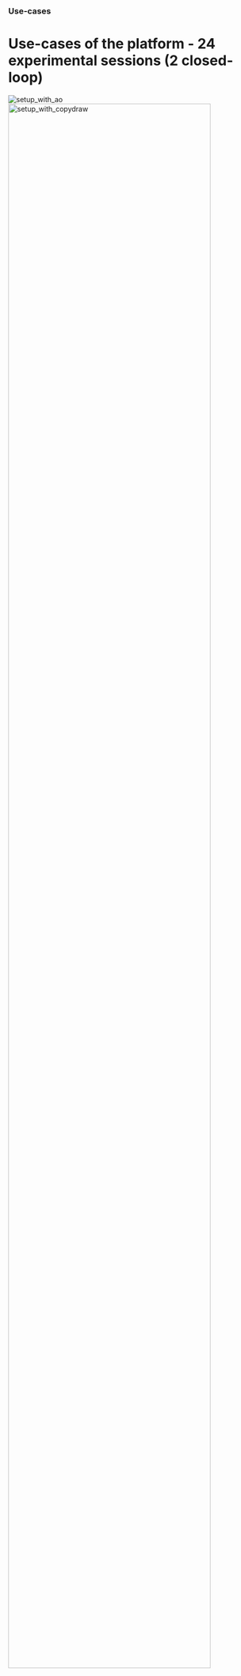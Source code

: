 ### Use-cases
# Use-cases of the platform - 24 experimental sessions (2 closed-loop)

<div grid="~ cols-2 gap-4" id="freiburg_example_pictures">

<div>
  <img src="images/setup_with_ao.png" alt="setup_with_ao">
</div>

<div>
  <img src="images/setup_with_copydraw.png" alt="setup_with_copydraw" style='width:90%;'>
</div>

</div>
